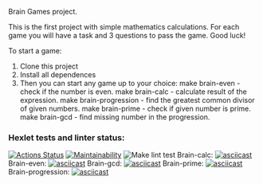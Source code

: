Brain Games project.

This is the first project with simple mathematics calculations. For each game you will have a task and 3 questions to pass the game. Good luck!

To start a game:
1. Clone this project 
2. Install all dependences
3. Then you can start any game up to your choice:
make brain-even - check if the number is even.
make brain-calc - calculate result of the expression.
make brain-progression - find the greatest common divisor of given numbers.
make brain-prime - check if given number is prime.
make brain-gcd - find missing number in the progression.

### Hexlet tests and linter status:
[![Actions Status](https://github.com/Logan4646/backend-project-lvl1/workflows/hexlet-check/badge.svg)](https://github.com/Logan4646/backend-project-lvl1/actions)
[![Maintainability](https://api.codeclimate.com/v1/badges/b5c4fc6a78a83abd3777/maintainability)](https://codeclimate.com/github/Logan4646/backend-project-lvl1/maintainability)
![Make lint test](https://github.com/Logan4646/backend-project-lvl1/actions/workflows/make-lint-check.yml/badge.svg)
Brain-calc:
[![asciicast](https://asciinema.org/a/2Es7hg78XThztVMxY4HmUFgFe.svg)](https://asciinema.org/a/2Es7hg78XThztVMxY4HmUFgFe)
Brain-even:
[![asciicast](https://asciinema.org/a/WuTWHprfF2fcv95AnH8fSGdjZ.svg)](https://asciinema.org/a/WuTWHprfF2fcv95AnH8fSGdjZ)
Brain-gcd:
[![asciicast](https://asciinema.org/a/6GEwgr5ec7O5Acjui15F8m1A7.svg)](https://asciinema.org/a/6GEwgr5ec7O5Acjui15F8m1A7)
Brain-prime:
[![asciicast](https://asciinema.org/a/vZYztLQ9uFMVIR1BIwVleJqhF.svg)](https://asciinema.org/a/vZYztLQ9uFMVIR1BIwVleJqhF)
Brain-progression:
[![asciicast](https://asciinema.org/a/Df809WpxJuzuicCxHaIG7sFjQ.svg)](https://asciinema.org/a/Df809WpxJuzuicCxHaIG7sFjQ)
